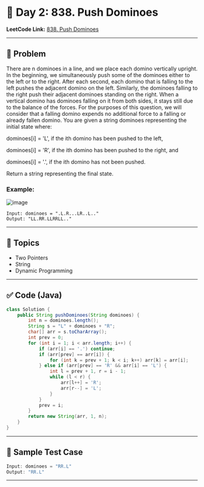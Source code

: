 # 📌 Day 2: 838. Push Dominoes

**LeetCode Link:** [838. Push Dominoes](https://leetcode.com/problems/push-dominoes/description/)

---

## 🧩 Problem

There are n dominoes in a line, and we place each domino vertically upright. In the beginning, we simultaneously push some of the dominoes either to the left or to the right.
After each second, each domino that is falling to the left pushes the adjacent domino on the left. Similarly, the dominoes falling to the right push their adjacent dominoes standing on the right.
When a vertical domino has dominoes falling on it from both sides, it stays still due to the balance of the forces.
For the purposes of this question, we will consider that a falling domino expends no additional force to a falling or already fallen domino.
You are given a string dominoes representing the initial state where:

dominoes[i] = 'L', if the ith domino has been pushed to the left,

dominoes[i] = 'R', if the ith domino has been pushed to the right, and

dominoes[i] = '.', if the ith domino has not been pushed.

Return a string representing the final state.

### Example:

<img src="https://s3-lc-upload.s3.amazonaws.com/uploads/2018/05/18/domino.png" alt="image">

```
Input: dominoes = ".L.R...LR..L.."
Output: "LL.RR.LLRRLL.."
```

---

## 🧠 Topics

 - Two Pointers
- String
- Dynamic Programming

---

## ✅ Code (Java)

```Java
class Solution {
    public String pushDominoes(String dominoes) {
        int n = dominoes.length();
        String s = "L" + dominoes + "R";
        char[] arr = s.toCharArray();
        int prev = 0;
        for (int i = 1; i < arr.length; i++) {
            if (arr[i] == '.') continue;
            if (arr[prev] == arr[i]) {
                for (int k = prev + 1; k < i; k++) arr[k] = arr[i];
            } else if (arr[prev] == 'R' && arr[i] == 'L') {
                int l = prev + 1, r = i - 1;
                while (l < r) {
                    arr[l++] = 'R';
                    arr[r--] = 'L';
                }
            }
            prev = i;
        }
        return new String(arr, 1, n);
    }
}
```

---

## 🧪 Sample Test Case

```Java
Input: dominoes = "RR.L"
Output: "RR.L"
```

---


